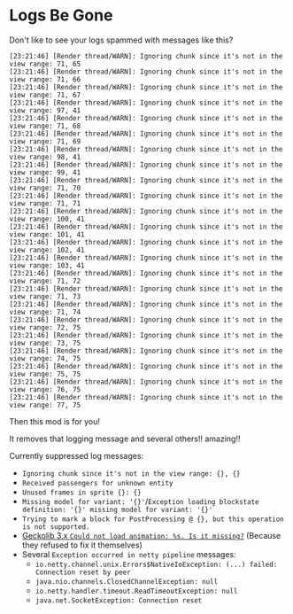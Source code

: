# Logs Be Gone

Don't like to see your logs spammed with messages like this?

```
[23:21:46] [Render thread/WARN]: Ignoring chunk since it's not in the view range: 71, 65
[23:21:46] [Render thread/WARN]: Ignoring chunk since it's not in the view range: 71, 66
[23:21:46] [Render thread/WARN]: Ignoring chunk since it's not in the view range: 71, 67
[23:21:46] [Render thread/WARN]: Ignoring chunk since it's not in the view range: 97, 41
[23:21:46] [Render thread/WARN]: Ignoring chunk since it's not in the view range: 71, 68
[23:21:46] [Render thread/WARN]: Ignoring chunk since it's not in the view range: 71, 69
[23:21:46] [Render thread/WARN]: Ignoring chunk since it's not in the view range: 98, 41
[23:21:46] [Render thread/WARN]: Ignoring chunk since it's not in the view range: 99, 41
[23:21:46] [Render thread/WARN]: Ignoring chunk since it's not in the view range: 71, 70
[23:21:46] [Render thread/WARN]: Ignoring chunk since it's not in the view range: 71, 71
[23:21:46] [Render thread/WARN]: Ignoring chunk since it's not in the view range: 100, 41
[23:21:46] [Render thread/WARN]: Ignoring chunk since it's not in the view range: 101, 41
[23:21:46] [Render thread/WARN]: Ignoring chunk since it's not in the view range: 102, 41
[23:21:46] [Render thread/WARN]: Ignoring chunk since it's not in the view range: 103, 41
[23:21:46] [Render thread/WARN]: Ignoring chunk since it's not in the view range: 71, 72
[23:21:46] [Render thread/WARN]: Ignoring chunk since it's not in the view range: 71, 73
[23:21:46] [Render thread/WARN]: Ignoring chunk since it's not in the view range: 71, 74
[23:21:46] [Render thread/WARN]: Ignoring chunk since it's not in the view range: 72, 75
[23:21:46] [Render thread/WARN]: Ignoring chunk since it's not in the view range: 73, 75
[23:21:46] [Render thread/WARN]: Ignoring chunk since it's not in the view range: 74, 75
[23:21:46] [Render thread/WARN]: Ignoring chunk since it's not in the view range: 75, 75
[23:21:46] [Render thread/WARN]: Ignoring chunk since it's not in the view range: 76, 75
[23:21:46] [Render thread/WARN]: Ignoring chunk since it's not in the view range: 77, 75
```

Then this mod is for you!

It removes that logging message and several others!! amazing!!

Currently suppressed log messages:

- `Ignoring chunk since it's not in the view range: {}, {}`
- `Received passengers for unknown entity`
- `Unused frames in sprite {}: {}`
- `Missing model for variant: '{}'`/`Exception loading blockstate definition: '{}' missing model for variant: '{}'`
- `Trying to mark a block for PostProcessing @ {}, but this operation is not supported.`
- [Geckolib 3.x `Could not load animation: %s. Is it missing?`](https://github.com/bernie-g/geckolib/issues/654) (Because they refused to
  fix it themselves)
- Several `Exception occurred in netty pipeline` messages:
    - `io.netty.channel.unix.Errors$NativeIoException: (...) failed: Connection reset by peer`
    - `java.nio.channels.ClosedChannelException: null`
    - `io.netty.handler.timeout.ReadTimeoutException: null`
    - `java.net.SocketException: Connection reset`
